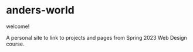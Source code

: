 # anders-world
welcome!

A personal site to link to projects and pages from Spring 2023 Web Design course.
